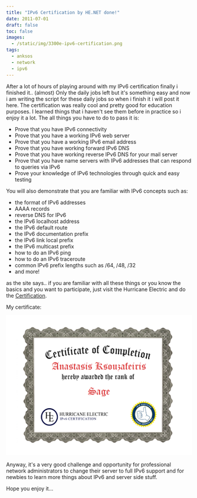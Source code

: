 ```yaml
---
title: "IPv6 Certification by HE.NET done!"
date: 2011-07-01
draft: false
toc: false
images:
  - /static/img/3300e-ipv6-certification.png
tags:
  - anksos
  - network
  - ipv6
---
```


After a lot of hours of playing around with my IPv6 certification finally i finished it.. (almost) Only the daily jobs left but it's something easy and now i am writing the script for these daily jobs so when i finish it i will post it here. The certification was really cool and pretty good for education purposes. I learned things that i haven't see them before in practice so i enjoy it a lot. The all things you have to do to pass it is:

- Prove that you have IPv6 connectivity
- Prove that you have a working IPv6 web server
- Prove that you have a working IPv6 email address
- Prove that you have working forward IPv6 DNS
- Prove that you have working reverse IPv6 DNS for your mail server
- Prove that you have name servers with IPv6 addresses that can respond to queries via IPv6
- Prove your knowledge of IPv6 technologies through quick and easy testing

You will also demonstrate that you are familiar with IPv6 concepts such as:

- the format of IPv6 addresses
- AAAA records
- reverse DNS for IPv6
- the IPv6 localhost address
- the IPv6 default route
- the IPv6 documentation prefix
- the IPv6 link local prefix
- the IPv6 multicast prefix
- how to do an IPv6 ping
- how to do an IPv6 traceroute
- common IPv6 prefix lengths such as /64, /48, /32
- and more!

as the site says.. if you are familiar with all these things or you know the basics and you want to participate, just visit the Hurricane Electric and do the [Certification](http://ipv6.he.net/certification/index.php).

My certificate:

![](/static/img/3300e-ipv6-certification.png)

Anyway, it's a very good challenge and opportunity for professional network administrators to change their server to full IPv6 support and for newbies to learn more things about IPv6 and server side stuff.

Hope you enjoy it...